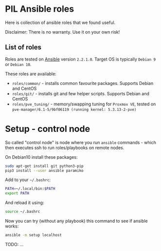 # PIL Ansible roles

Here is collection of ansible roles that we found useful.

Disclaimer: There is no warranty. Use it on your own risk!

## List of roles

Roles are tested on [Ansible](https://docs.ansible.com/ansible/latest/user_guide/index.html)
version `2.2.1.0`. Target OS is typically `Debian 9` or `Debian 10`.

These roles are available:

- `roles/common/` - installs common favourite packages. Supports Debian and CentOS
- `roles/git/`    - installs git and few helper scripts. Supports Debian and CentOS
- `roles/pve_tuning/` - memory/swapping tuning for `Proxmox VE`, tested
  on `pve-manager/6.1-5/9bf06119 (running kernel: 5.3.13-2-pve)`

# Setup - control node

So called "control node" is node where you run `ansible` commands - which
then executes ssh to run roles/playbooks on remote nodes.

On Debian10 install these packages:

```bash
sudo apt-get install git python3-pip
pip3 install --user ansible paramiko
```

Add to your `~/.bashrc`:

```bash
PATH=~/.local/bin:$PATH
export PATH
```

And reload it using:
```bash
source ~/.bashrc
```

Now  you can try (without any playbook) this command to see if ansible works:

```bash
ansible -m setup localhost
```

TODO: ...

